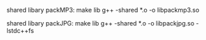 shared libary packMP3:
make lib
g++ -shared *.o -o libpackmp3.so

shared libary packJPG:
make lib
g++ -shared *.o -o libpackjpg.so -lstdc++fs
